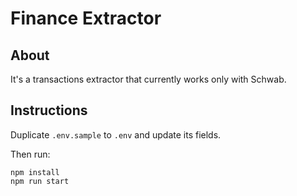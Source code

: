 # Finance Extractor

## About

It's a transactions extractor that currently works only with Schwab.

## Instructions

Duplicate `.env.sample` to `.env` and update its fields.

Then run:

```
npm install
npm run start
```
